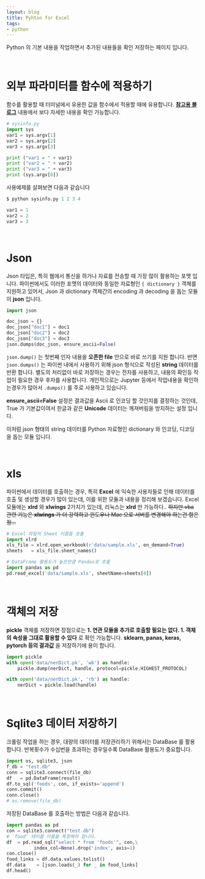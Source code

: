 ```yaml
---
layout: blog
title: Pyhton for Excel
tags:
- python
---
```


Python 의 기본 내용을 작업하면서 추가된 내용들을 확인 저장하는 페이지 입니다.

<br/>

# **외부 파라미터를 함수에 적용하기**

함수를 활용할 때 터미널에서 유용한 값을 함수에서 적용할 때에 유용합니다.  **[참고용 블로그](http://ngee.tistory.com/159)** 내용에서 보다 자세한 내용을 확인 가능합니다.

```python
# sysinfo.py
import sys
var1 = sys.argv[1]
var2 = sys.argv[2]
var3 = sys.argv[3]

print ("var1 = " + var1)
print ("var2 = " + var2)
print ("var3 = " + var3)
print (sys.argv[0])
```

사용예제를 살펴보면 다음과 같습니다

```python
$ python sysinfo.py 1 2 3 4

var1 = 1
var2 = 2
var3 = 3
```

<br/>

# **Json**

Json 타입은, 특히 웹에서 통신을 하거나 자료를 전송할 때 가장 많이 활용하는 포맷 입니다. 파이썬에서도 이러한 포맷의 데이터와 동일한 자료형인 `{ dictionary }` 객체를 지원하고 있어서, Json 과 dictionary 객체간의 encoding 과 decoding 을 돕는 모듈이 **json** 입니다.

```python
import json

doc_json = {}
doc_json["doc1"] = doc1
doc_json["doc2"] = doc2
doc_json["doc3"] = doc3
json.dumps(doc_json, ensure_ascii=False)
```

`json.dump()` 는 첫번째 인자 내용을 **오픈한 file** 안으로 바로 쓰기를 지원 합니다. 반면 `json.dumps()` 는 파이썬 내에서 사용하기 위해 json 형식으로 작성된 **string** 데이터를 반환 합니다. 별도의 처리없이 바로 저장하는 경우는 전자를 사용하고, 내용의 확인등 작업이 필요한 경우 후자를 사용합니다. 개인적으로는 Jupyter 등에서 작업내용을 확인하는경우가 많아서 `.dumps()` 를 주로 사용하고 있습니다.

**ensure_ascii=False** 설정은 결과값을 Ascii 로 인코딩 할 것인지를 결정하는 것인데, True 가 기본값이여서 한글과 같은 **Unicode** 데이터는 깨져버림을 방지하는 설정 입니다.

이처럼 json 형태의 string 데이터를 Python 자료형인 dictionary 와 인코딩, 디코딩을 돕는 모듈 입니다.


<br/>

# **xls**

파이썬에서 데이터를 호출하는 경우, 특히 **Excel** 에 익숙한 사용자들로 인해 데이터를 호출 및 생성할 경우가 많이 있는데, 이를 위한 모듈과 내용을 정리해 보겠습니다. Excel 모듈에는 **xlrd** 와 **xlwings** 2가지가 있는데, 리눅스는 **xlrd** 만 가능하다.. <strike>하지만 vba 관련 기능은 **xlwings** 가 더 강력하고 윈도우나 Mac 으로 서버를 변경해야 하는건 함은정... </strike>

```python
# Excel 파일의 Sheet 이름들 호출
import xlrd
xls_file = xlrd.open_workbook(r'data/sample.xls', on_demand=True)
sheets   = xls_file.sheet_names()

# DataFrame 활용도가 높은만큼 Pandas로 호출
import pandas as pd
pd.read_excel('data/sample.xls', sheetName=sheets[0])
```


<br/>

# **객체의 저장**
**pickle** 객체를 저장하면 장점으로는 **1. 연관 모듈을 추가로 호출할 필요는 없다. 1. 객체의 속성을 그대로 활용할 수 있다** 로 확인 가능합니다. **sklearn, panas, keras, pytorch 등의 결과값** 을 저장하기에 용이 합니다.

```python
import pickle
with open('data/nerDict.pk', 'wb') as handle:
    pickle.dump(nerDict, handle, protocol=pickle.HIGHEST_PROTOCOL)

with open('data/nerDict.pk', 'rb') as handle:
    nerDict = pickle.load(handle)
```

<br/>

# **Sqlite3 데이터 저장하기**
크롤링 작업을 하는 경우, 대량의 데이터를 저장관리하기 위해서는 DataBase 를 활용합니다. 반복횟수가 수십번을 초과하는 경우일수록 DataBase 활용도가 중요합니다.

```python
import os, sqlite3, json
f_db = "test.db"
conn = sqlite3.connect(file_db)
df   = pd.DataFrame(result)
df.to_sql('foods', con, if_exists='append')
conn.commit()
conn.close()
# os.remove(file_db)
```

저장된 DataBase 를 호출하는 방법은 다음과 같습니다.

```python
import pandas as pd
con = sqlite3.connect("test.db")
# 'food' 테이블 이름을 특정해야 합니다.
df  = pd.read_sql("select * from 'foods'", con,\
          index_col=None).drop('index', axis=1)
con.close()
food_links = df.data.values.tolist()
df.data    = [json.loads(_) for _ in food_links]
df.head()
```
